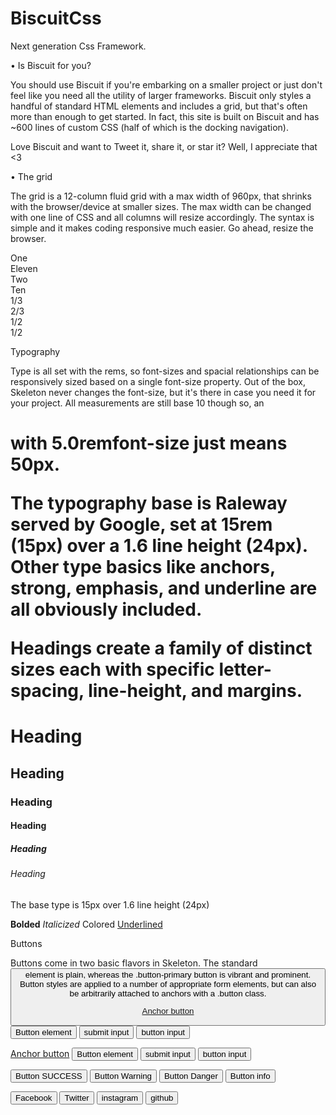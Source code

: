 # BiscuitCss
Next generation Css Framework. 

• Is Biscuit for you?

You should use Biscuit if you're embarking on a smaller project or just don't feel like you need all the utility of larger frameworks. Biscuit only styles a handful of standard HTML elements and includes a grid, but that's often more than enough to get started. In fact, this site is built on Biscuit and has ~600 lines of custom CSS (half of which is the docking navigation).

Love Biscuit and want to Tweet it, share it, or star it? Well, I appreciate that <3

• The grid

The grid is a 12-column fluid grid with a max width of 960px, that shrinks with the browser/device at smaller sizes. The max width can be changed with one line of CSS and all columns will resize accordingly. The syntax is simple and it makes coding responsive much easier. Go ahead, resize the browser. 
<!-- .container is main centered wrapper -->
<div class="container">

  <!-- columns should be the immediate child of a .row -->
  <div class="row">
    <div class="one column">One</div>
    <div class="eleven columns">Eleven</div>
  </div>

  <!-- just use a number and class 'column' or 'columns' -->
  <div class="row">
    <div class="two columns">Two</div>
    <div class="ten columns">Ten</div>
  </div>

  <!-- there are a few shorthand columns widths as well -->
  <div class="row">
    <div class="one-third column">1/3</div>
    <div class="two-thirds column">2/3</div>
  </div>
  <div class="row">
    <div class="one-half column">1/2</div>
    <div class="one-half column">1/2</div>
  </div>

</div>

<!-- Note: columns can be nested, but it's not recommended since Skeleton's grid has %-based gutters, meaning a nested grid results in variable with gutters (which can end up being *really* small on certain browser/device sizes) -->

Typography

Type is all set with the rems, so font-sizes and spacial relationships can be responsively sized based on a single <html> font-size property. Out of the box, Skeleton never changes the <html> font-size, but it's there in case you need it for your project. All measurements are still base 10 though so, an <h1> with 5.0remfont-size just means 50px.

The typography base is Raleway served by Google, set at 15rem (15px) over a 1.6 line height (24px). Other type basics like anchors, strong, emphasis, and underline are all obviously included.

Headings create a family of distinct sizes each with specific letter-spacing, line-height, and margins.

<!-- Standard Headings -->
<h1>Heading</h1>
<h2>Heading</h2>
<h3>Heading</h3>
<h4>Heading</h4>
<h5>Heading</h5>
<h6>Heading</h6>

<!-- Base type size -->
<p>The base type is 15px over 1.6 line height (24px)</p>

<!-- Other styled text tags -->
<strong>Bolded</strong>
<em>Italicized</em>
<a>Colored</a>
<u>Underlined</u>

Buttons

Buttons come in two basic flavors in Skeleton. The standard <button> element is plain, whereas the .button-primary button is vibrant and prominent. Button styles are applied to a number of appropriate form elements, but can also be arbitrarily attached to anchors with a .button class.
  
  <!-- Standard buttons -->
<a class="button" href="#">Anchor button</a>
<button>Button element</button>
<input type="submit" value="submit input">
<input type="button" value="button input">

<!-- Primary buttons -->
<a class="button button-primary" href="#">Anchor button</a>
<button class="button-primary">Button element</button>
<input class="button-primary" type="submit" value="submit input">
<input class="button-primary" type="button" value="button input">

<button class="button-success">Button SUCCESS</button>
<button class="button-warning">Button Warning</button>
<button class="button-danger">Button Danger</button>
<button class="button-info">Button info</button>

<!-- Social Media Buttons -->

<button class="button-facebook">
                <i class="fab fa-facebook-f"></i>
                Facebook
            </button>
            <button class="button-twitter">
                <i class="fab fa-twitter"></i>
                Twitter
            </button>
            <button class="button-instagram">
                <i class="fab fa-instagram"></i>
                instagram
            </button>
            <button class="button-github">
                <i class="fab fa-github"></i>
                github
            </button>
